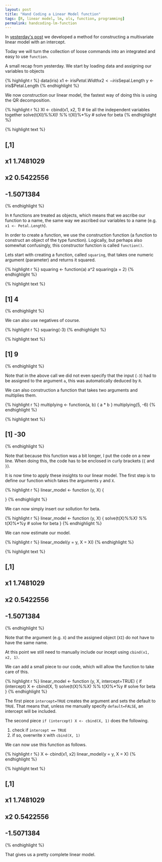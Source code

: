 ```yaml
---
layout: post
title: "Hand Coding a Linear Model function"
tags: [R, linear model, lm, ols, function, programming]
permalink: handcoding-lm-function
---
```


In [yesterday's post](/handcoding-lm) we developed a method for constructing a multivariate linear model with an intercept.

Today we will turn the collection of loose commands into an integrated and easy to use `function`.

A small recap from yesterday. We start by loading data and assigning our variables to objects


{% highlight r %}
data(iris)
x1 <- iris$Petal.Width
x2 <- iris$Sepal.Length
y  <- iris$Petal.Length
{% endhighlight %}

We now construction our linear model, the fastest way of doing this is using the QR decomposition.


{% highlight r %}
XI <- cbind(x1, x2, 1) # tie all the independent variables together
solve(t(XI)%*%XI) %*% t(XI)%*%y # solve for beta
{% endhighlight %}



{% highlight text %}
##          [,1]
## x1  1.7481029
## x2  0.5422556
##    -1.5071384
{% endhighlight %}

In `R` functions are treated as objects, which means that we ascribe our function to a name, the same way we ascribed our variables to a name (e.g. `x1 <- Petal.Length`).

In order to create a function, we use the construction function (a function to construct an object of the type function).
Logically, but perhaps also somewhat confusingly, this constructor function is called `function()`.

Lets start with creating a function, called `squaring`, that takes one numeric argument (parameter) and returns it squared.


{% highlight r %}
squaring <- function(a) a^2
squaring(a = 2)
{% endhighlight %}



{% highlight text %}
## [1] 4
{% endhighlight %}

We can also use negatives of course.


{% highlight r %}
squaring(-3)
{% endhighlight %}



{% highlight text %}
## [1] 9
{% endhighlight %}

Note that in the above call we did not even specify that the input (`-3`) had to be assigned to the argument `a`,
this was automatically deduced by `R`.

We can also construction a function that takes two arguments and multiplies them.


{% highlight r %}
multiplying <- function(a, b) {
  a * b
}
multiplying(5, -6)
{% endhighlight %}



{% highlight text %}
## [1] -30
{% endhighlight %}

Note that because this function was a bit longer, I put the code on a new line.
When doing this, the code has to be enclosed in curly brackets (`{` and `}`).

It is now time to apply these insights to our linear model. The first step is to define our function which takes the arguments `y` and `X`.


{% highlight r %}
linear_model <- function (y, X) {
  
}
{% endhighlight %}

We can now simply insert our sollution for beta.


{% highlight r %}
linear_model <- function (y, X) {
  solve(t(X)%*%X) %*% t(X)%*%y # solve for beta
}
{% endhighlight %}

We can now estimate our model.


{% highlight r %}
linear_model(y = y, X = XI)
{% endhighlight %}



{% highlight text %}
##          [,1]
## x1  1.7481029
## x2  0.5422556
##    -1.5071384
{% endhighlight %}

Note that the argument (e.g. `X`) and the assigned object (`XI`) do not have to have the same name.

At this point we still need to manually include our incept using `cbind(x1, x2, 1)`.

We can add a small piece to our code, which will allow the function to take care of this.


{% highlight r %}
linear_model <- function (y, X, intercept=TRUE) {
  if (intercept) X <- cbind(X, 1)
  solve(t(X)%*%X) %*% t(X)%*%y # solve for beta
}
{% endhighlight %}

The first piece `intercept=TRUE` creates the argument and sets the default to `TRUE`.
That means that, unless me manually specify `default=FALSE`, an intercept will be included.

The second piece `if (intercept) X <- cbind(X, 1)` does the following.

1. check if `intercept == TRUE`
2. if so, overwrite `X` with `cbind(X, 1)`

We can now use this function as follows.


{% highlight r %}
X <- cbind(x1, x2)
linear_model(y = y, X = X)
{% endhighlight %}



{% highlight text %}
##          [,1]
## x1  1.7481029
## x2  0.5422556
##    -1.5071384
{% endhighlight %}

That gives us a pretty complete linear model.
